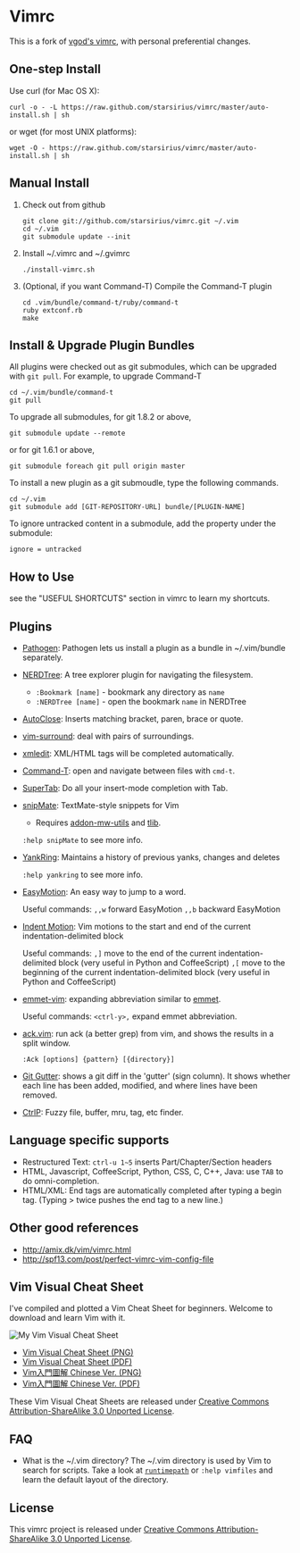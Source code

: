 Vimrc
============
This is a fork of [vgod's vimrc](https://github.com/vgod/vimrc), with personal
preferential changes.

One-step Install
----------------

Use curl (for Mac OS X):

    curl -o - -L https://raw.github.com/starsirius/vimrc/master/auto-install.sh | sh

or wget (for most UNIX platforms):

    wget -O - https://raw.github.com/starsirius/vimrc/master/auto-install.sh | sh


Manual Install
--------------

1. Check out from github

       git clone git://github.com/starsirius/vimrc.git ~/.vim
       cd ~/.vim
       git submodule update --init

2. Install ~/.vimrc and ~/.gvimrc

       ./install-vimrc.sh

3. (Optional, if you want Command-T) Compile the Command-T plugin

       cd .vim/bundle/command-t/ruby/command-t
       ruby extconf.rb
       make

Install & Upgrade Plugin Bundles
--------------------------------

All plugins were checked out as git submodules,
which can be upgraded with `git pull`. For example, to upgrade Command-T

    cd ~/.vim/bundle/command-t
    git pull

To upgrade all submodules, for git 1.8.2 or above,

    git submodule update --remote

or for git 1.6.1 or above,

    git submodule foreach git pull origin master

To install a new plugin as a git submoudle, type the following commands.

    cd ~/.vim
    git submodule add [GIT-REPOSITORY-URL] bundle/[PLUGIN-NAME]

To ignore untracked content in a submodule, add the property under the submodule:

    ignore = untracked

How to Use
----------

see the "USEFUL SHORTCUTS" section in vimrc to learn my shortcuts.

Plugins
-------

* [Pathogen](http://www.vim.org/scripts/script.php?script_id=2332): Pathogen lets us install a plugin as a bundle in ~/.vim/bundle separately.

* [NERDTree](http://www.vim.org/scripts/script.php?script_id=1658): A tree explorer plugin for navigating the filesystem.

  + `:Bookmark [name]` - bookmark any directory as `name`
  + `:NERDTree [name]` - open the bookmark `name` in NERDTree

* [AutoClose](http://www.vim.org/scripts/script.php?script_id=1849):  Inserts matching bracket, paren, brace or quote.

* [vim-surround](https://github.com/tpope/vim-surround/blob/master/doc/surround.txt): deal with pairs of surroundings.

* [xmledit](http://www.vim.org/scripts/script.php?script_id=301): XML/HTML tags will be completed automatically.

* [Command-T](https://github.com/wincent/Command-T): open and navigate between files with `cmd-t`.

* [SuperTab](http://www.vim.org/scripts/script.php?script_id=1643): Do all your insert-mode completion with Tab.

* [snipMate](http://www.vim.org/scripts/script.php?script_id=2540): TextMate-style snippets for Vim

  + Requires [addon-mw-utils](https://github.com/marcweber/vim-addon-mw-utils) and [tlib](https://github.com/tomtom/tlib_vim).

  `:help snipMate` to see more info.

* [YankRing](http://www.vim.org/scripts/script.php?script_id=1234): Maintains a history of previous yanks, changes and deletes

  `:help yankring` to see more info.

* [EasyMotion](https://github.com/Lokaltog/vim-easymotion): An easy way to jump to a word.

  Useful commands:
    `,,w` forward EasyMotion
    `,,b` backward EasyMotion

* [Indent Motion](https://github.com/vim-scripts/indent-motion): Vim motions to the start and end of the current indentation-delimited block

  Useful commands:
    `,]` move to the end of the current indentation-delimited block (very useful in Python and CoffeeScript)
    `,[` move to the beginning of the current indentation-delimited block (very useful in Python and CoffeeScript)

* [emmet-vim](https://github.com/mattn/emmet-vim): expanding abbreviation similar to [emmet](http://emmet.io/).

  Useful commands:
    `<ctrl-y>,` expand emmet abbreviation.

* [ack.vim](https://github.com/mileszs/ack.vim): run ack (a better grep) from vim, and shows the results in a split window.

  `:Ack [options] {pattern} [{directory}]`

* [Git Gutter](https://github.com/airblade/vim-gitgutter): shows a git diff in the 'gutter' (sign column). It shows whether each line has been added, modified, and where lines have been removed.

* [CtrlP](https://github.com/ctrlpvim/ctrlp.vim): Fuzzy file, buffer, mru, tag, etc finder.

Language specific supports
--------------------------

* Restructured Text: `ctrl-u 1~5` inserts Part/Chapter/Section headers
* HTML, Javascript, CoffeeScript, Python, CSS, C, C++, Java: use `TAB` to do omni-completion.
* HTML/XML: End tags are automatically completed after typing a begin tag. (Typing > twice pushes the end tag to a new line.)

Other good references
---------------------

* http://amix.dk/vim/vimrc.html
* http://spf13.com/post/perfect-vimrc-vim-config-file

Vim Visual Cheat Sheet
----------------------

I've compiled and plotted a Vim Cheat Sheet for beginners.
Welcome to download and learn Vim with it.

![My Vim Visual Cheat Sheet](http://people.csail.mit.edu/vgod/vim/vim-cheat-sheet-en.png "My Vim Visual Cheat Sheet")

* [Vim Visual Cheat Sheet (PNG)](http://people.csail.mit.edu/vgod/vim/vim-cheat-sheet-en.png)
* [Vim Visual Cheat Sheet (PDF)](http://people.csail.mit.edu/vgod/vim/vim-cheat-sheet-en.pdf)
* [Vim入門圖解 Chinese Ver. (PNG)](http://blog.vgod.tw/wp-content/uploads/2009/12/vim-cheat-sheet-full.png)
* [Vim入門圖解 Chinese Ver. (PDF)](http://blog.vgod.tw/wp-content/uploads/2009/12/vgod-vim-cheat-sheet-full.pdf)

These Vim Visual Cheat Sheets are released under [Creative Commons Attribution-ShareAlike 3.0 Unported License](http://creativecommons.org/licenses/by-sa/3.0/deed.en_US).

FAQ
---
* What is the ~/.vim directory?
  The ~/.vim directory is used by Vim to search for scripts. Take a look at [`runtimepath`][runtimepath] or `:help vimfiles` and learn the default layout of the directory.

License
-------

This vimrc project is released under [Creative Commons Attribution-ShareAlike 3.0 Unported License](http://creativecommons.org/licenses/by-sa/3.0/deed.en_US).

[runtimepath]: http://vimdoc.sourceforge.net/htmldoc/options.html#'runtimepath'

